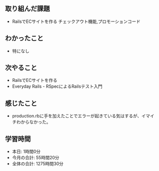 ## 取り組んだ課題
- RailsでECサイトを作る チェックアウト機能,プロモーションコード
## わかったこと
- 特になし
## 次やること
- RailsでECサイトを作る
- Everyday Rails - RSpecによるRailsテスト入門
## 感じたこと
- production.rbに手を加えたことでエラーが起きている気はするが、イマイチわからなかった。
## 学習時間
- 本日: 1時間0分
- 今月の合計: 55時間20分
- 全体の合計: 1275時間30分
